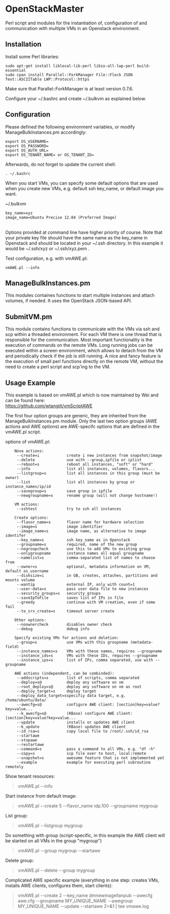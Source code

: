 OpenStackMaster
======

Perl script and modules for the instantiation of, configuration of and communication with multiple VMs in an Openstack environment.

Installation
------------
Install some Perl libraries:
```shell
sudo apt-get install liblocal-lib-perl libio-all-lwp-perl build-essential
sudo cpan install Parallel::ForkManager File::Flock JSON Text::ASCIITable LWP::Protocol::https
```

Make sure that Parallel::ForkManager is at least version 0.7.6.

Configure your ~/.bashrc and create ~/.bulkvm as explained below.<br>

Configuration
-------------
Please defined the following environment variables, or modify ManageBulkInstances.pm accordingly:<br>
```shell
export OS_USERNAME=
export OS_PASSWORD=
export OS_AUTH_URL=
export OS_TENANT_NAME= or OS_TENANT_ID=
```

Afterwards, do not forget to update the current shell:<br>
```shell
. ~/.bashrc
```

When you start VMs, you can specify some default options that are used when you create new VMs, e.g. default ssh key_name, or default image you want.<br>

~/.bulkvm<br>

```shell
key_name=xyz
image_name=Ubuntu Precise 12.04 (Preferred Image)
```

<br>
Options provided at command line have higher priority of course. Note that your private key file should have the same name as the key_name in Openstack and should be located in your ~/.ssh directory. In this example it would be ~/.ssh/xyz or ~/.ssh/xyz.pem .

Test configuration, e.g. with vmAWE.pl:<br>
```shell
vmAWE.pl --info
```

ManageBulkInstances.pm 
----------------------
This modules containes functions to start multiple instances and attach volumes, if needed. It uses the OpenStack JSON-based API.

SubmitVM.pm
-----------
This module contains functions to communicate with the VMs via ssh and scp within a threaded environment. For each VM there is one thread that is responsible for the communication. Most important functionality is the execution of commands on the remote VMs. Long running jobs can be executed within a screen environment, which allows to detach from the VM and periodically check if the job is still running.
A nice and fancy feature is the execution of small perl functions directly on the remote VM, without the need to create a perl script and scp'ing to the VM.



Usage Example
-------------
This example is based on vmAWE.pl which is now maintained by Wei and can be found here:<br>
https://github.com/wtangiit/vmScriptAWE<br>

The first four option groups are generic, they are inherited from the ManageBulkInstances.pm module. Only the last two option groups (AWE actions and AWE options) are AWE-specifc options that are defined in the vmAWE.pl script.

options of vmAWE.pl: 
```shell
    Nova actions:
     --create=i            create i new instances from snapshot/image
     --delete              use with --group,ipfile or iplist
     --reboot=s            reboot all instances, "soft" or "hard"
     --info                list all instances, volumes, flavors...
     --listgroup=s         list all instances in this group (must be owner)
     --list                list all instances by group or instance_names/ip/id
     --savegroup=s         save group in ipfile
     --newgroupname=s      rename group (will not change hostname!)

    VM actions:
     --sshtest             try to ssh all instances

    Create options:
     --flavor_name=s       flavor name for hardware selection
     --image=s             image identifier
     --image_name=s        image name, as alternative to image identifer
     --key_name=s          ssh key_name as in Openstack
     --groupname=s         required, name of the new group
     --nogroupcheck        use this to add VMs to existing group
     --onlygroupname       instance names all equal groupname
     --namelist=s          comma-separated list of names to choose from
     --owner=s             optional, metadata information on VM, default os_username
     --disksize=i          in GB, creates, attaches, partitions and mounts volume
     --wantip              external IP, only with count=1
     --user-data=s         pass user data file to new instances
     --security_groups=s   security_groups
     --saveIpToFile        saves list of IPs in file
     --greedy              continue with VM creation, even if some fail
     --to_srv_create=s     timeout server create

    Other options:
     --noownercheck        disables owner check
     --debug               debug info

    Specify existing VMs for actions and deletion:
     --group=s             use VMs with this groupname (metadata-field)
     --instance_names=s    VMs with these names, requires --groupname
     --instance_ids=s      VMs with these IDs, requires --groupname
     --instance_ips=s      list of IPs, comma separated, use with --groupname

    AWE actions (independent, can be combinded):
     --addscripts=s        list of scripts, comma separated
     --deploy=s@           deploy any software on vm
     --root_deploy=s@      deploy any software on vm as root
     --deploy_target=s     deploy target
     --deploy_data_target=sspecifiy data target, e.g. /home/ubuntu/data/
     --awecfg=s@           configure AWE client: [section]key=value?key=value...
     --k_awecfg=s@         (KBase) configure AWE client: [section]key=value?key=value...
     --update              installs or updates AWE client
     --k_update            (KBase) updates AWE client
     --id_rsa=s            copy local file to /root/.ssh/id_rsa
     --startawe            
     --stopawe             
     --restartawe          
     --command=s           pass a command to all VMs, e.g. "df -h"
     --copy=s              scp file over to host, local:remote
     --snapshot=s          awesome feature that is not implemented yet
     --example             example for executing perl subroutine remotely
```

Show tenant resources:
> vmAWE.pl --info

Start instance from default image:
> vmAWE.pl --create 5 --flavor_name idp.100 --groupname mygroup

List group:
> vmAWE.pl --listgroup mygroup

Do something with group (script-specific, in this example the AWE client will be started on all VMs in the group "mygroup")
> vmAWE.pl --group mygroup --startawe

Delete group:
> vmAWE.pl --delete --group mygroup

Complicated AWE specific example (everything in one step: creates VMs, installs AWE clients, configures them, start clients):
> vmAWE.pl --create 2 --key_name dmnewmagellanpub --awecfg awe.cfg --groupname MY_UNIQUE_NAME --awegroup MY_UNIQUE_NAME --update --startawe    2>&1 | tee vmawe.log


